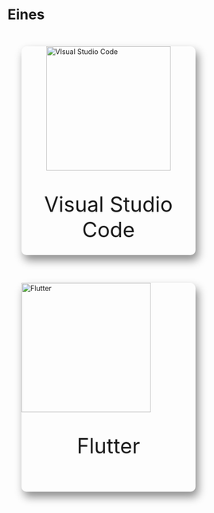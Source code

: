 <!-- TITLE: 1. Home -->
# Eines

<div>
	<div style="float: left; box-shadow: 5px 10px 18px #888888; border-radius: 10px; margin: 2em; height: 30em; width: 25em">
		<a style="display: block; margin: auto" href="https://wiki-js-epl.herokuapp.com/visual-studio-code"><img style="display: block; margin: auto" width="250" alt="VIsual Studio Code" src="https://mospaw.com/wp-content/uploads/2018/07/Visual_Studio_code_logo-274x300.png"></a> 
		<p style="font-size: 3em; text-align: center">Visual Studio Code</p>
	</div>
	<div style="float: left; box-shadow: 5px 10px 18px #888888; border-radius: 10px;  margin: 2em; height: 30em; width: 25em">
		<a href="https://wiki-js-epl.herokuapp.com/flutter"><img width="260" alt="Flutter" src="https://cdn-images-1.medium.com/max/1200/1*5-aoK8IBmXve5whBQM90GA.png"></a>	
		<p style="font-size: 3em; text-align: center">Flutter</p>
	</div>

</div>
